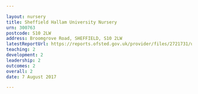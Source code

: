 ```yaml
---

layout: nursery
title: Sheffield Hallam University Nursery
urn: 300763
postcode: S10 2LW
address: Broomgrove Road, SHEFFIELD, S10 2LW
latestReportUrl: https://reports.ofsted.gov.uk/provider/files/2721731/urn/300763.pdf
teaching: 2
development: 2
leadership: 2
outcomes: 2
overall: 2
date: 7 August 2017

---
```

